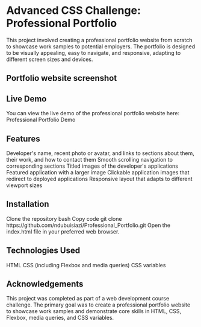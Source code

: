 <h1>Advanced CSS Challenge: Professional Portfolio</h1>
This project involved creating a professional portfolio website from scratch to showcase work samples to potential employers. The portfolio is designed to be visually appealing, easy to navigate, and responsive, adapting to different screen sizes and devices.

<h2>Portfolio website screenshot</h2>

<h2>Live Demo</h2>
You can view the live demo of the professional portfolio website here: Professional Portfolio Demo

<h2>Features</h2>
Developer's name, recent photo or avatar, and links to sections about them, their work, and how to contact them
Smooth scrolling navigation to corresponding sections
Titled images of the developer's applications
Featured application with a larger image
Clickable application images that redirect to deployed applications
Responsive layout that adapts to different viewport sizes
<h2>Installation</h2>
Clone the repository
bash
Copy code
git clone https://github.com/ndubuisiazi/Professional_Portfolio.git
Open the index.html file in your preferred web browser.
<h2>Technologies Used</h2>
HTML
CSS (including Flexbox and media queries)
CSS variables
<h2>Acknowledgements</h2>
This project was completed as part of a web development course challenge. The primary goal was to create a professional portfolio website to showcase work samples and demonstrate core skills in HTML, CSS, Flexbox, media queries, and CSS variables.
